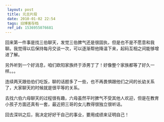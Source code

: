 ```yaml
---
 layout: post
 title: 元旦片段
 date: 2010-01-02 22:54
 tags: 旧博客存档
 ref_id: 1536955076681
---
```

回来第一件事是找三伯聊天，发觉三伯脾气还是很固执，但是也不是不愿意和我聊。我觉得以后保持每月交谈一次，可以逐渐帮他降温下来，起码互相之间能够增进了解。

另外听到一个好消息，咱们欧阳家族终于添男丁了！好像整个家族都等了好久一样。。。

连续两天跟伯伯们吃饭，聊的话题多了一些，也不再畏惧跟他们之间的长幼关系了，大家聊天的时候就是很平等的关系。

去找六伯六母聊天的过程很有趣，六母虽然平时脾气不受其他人欢迎，但是在教育小孩子方面还真有一套，最近把三哥的女儿教得很独立很听话。

回去深圳之后，我决定好好干自己的事业，要用成绩来证明自己！

